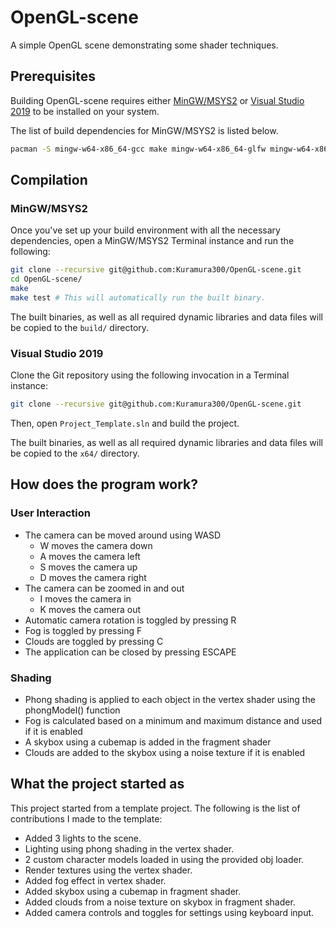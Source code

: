 # OpenGL-scene
A simple OpenGL scene demonstrating some shader techniques.

## Prerequisites
Building OpenGL-scene requires either [MinGW/MSYS2](https://msys2.org/) or [Visual Studio 2019](https://visualstudio.microsoft.com/downloads/) to be installed on your system.

The list of build dependencies for MinGW/MSYS2 is listed below.
```bash
pacman -S mingw-w64-x86_64-gcc make mingw-w64-x86_64-glfw mingw-w64-x86_64-glm
```

## Compilation
### MinGW/MSYS2
Once you've set up your build environment with all the necessary dependencies, open a MinGW/MSYS2 Terminal instance and run the following:
```bash
git clone --recursive git@github.com:Kuramura300/OpenGL-scene.git
cd OpenGL-scene/
make
make test # This will automatically run the built binary.
```
The built binaries, as well as all required dynamic libraries and data files will be copied to the `build/` directory.

### Visual Studio 2019
Clone the Git repository using the following invocation in a Terminal instance:
```bash
git clone --recursive git@github.com:Kuramura300/OpenGL-scene.git
```
Then, open `Project_Template.sln` and build the project.

The built binaries, as well as all required dynamic libraries and data files will be copied to the `x64/` directory.

## How does the program work?
### User Interaction
* The camera can be moved around using WASD
  * W moves the camera down
  * A moves the camera left
  * S moves the camera up
  * D moves the camera right
* The camera can be zoomed in and out
  * I moves the camera in
  * K moves the camera out
* Automatic camera rotation is toggled by pressing R
* Fog is toggled by pressing F
* Clouds are toggled by pressing C
* The application can be closed by pressing ESCAPE

### Shading
* Phong shading is applied to each object in the vertex shader using the phongModel() function
* Fog is calculated based on a minimum and maximum distance and used if it is enabled
* A skybox using a cubemap is added in the fragment shader
* Clouds are added to the skybox using a noise texture if it is enabled

## What the project started as
This project started from a template project. The following is the list of contributions I made to the template:
* Added 3 lights to the scene.
* Lighting using phong shading in the vertex shader.
* 2 custom character models loaded in using the provided obj loader.
* Render textures using the vertex shader.
* Added fog effect in vertex shader.
* Added skybox using a cubemap in fragment shader.
* Added clouds from a noise texture on skybox in fragment shader.
* Added camera controls and toggles for settings using keyboard input.

